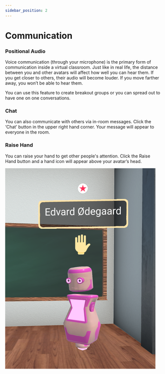 ```yaml
---
sidebar_position: 2
---
```


# Communication

### Positional Audio
Voice communication (through your microphone) is the primary form of communication inside a virtual classroom. Just like in real life, the distance between you and other avatars will affect how well you can hear them. If you get closer to others, their audio will become louder.  If you move farther away, you won’t be able to hear them.

You can use this feature to create breakout groups or you can spread out to have one on one conversations.

### Chat
You can also communicate with others via in-room messages. Click the ‘Chat’ button in the upper right hand corner.  Your message will appear to everyone in the room.

### Raise Hand
You can raise your hand to get other people's attention. Click the Raise Hand button and a hand icon will appear above your avatar’s head.

![Pink robot avatar with raised hand icon in a classroom](img/hand_raise.png "Raising hand in a room")
